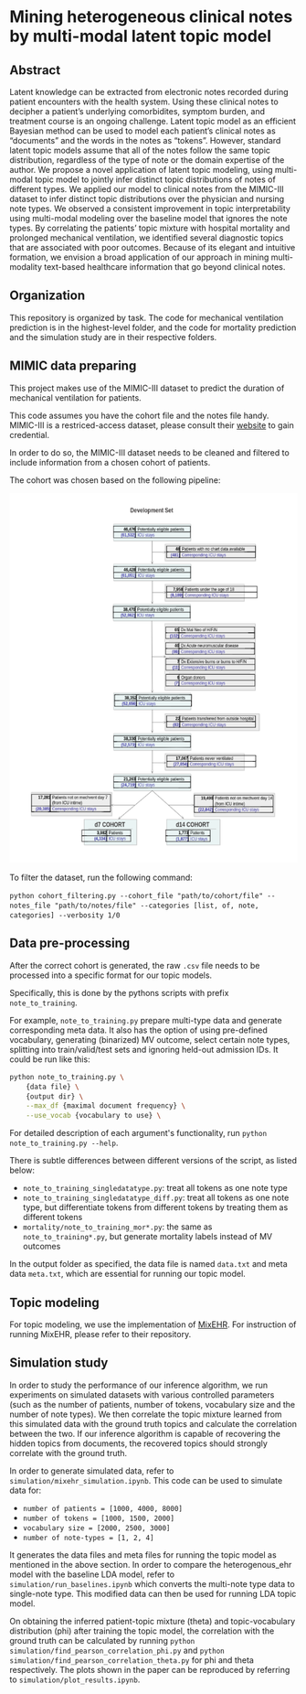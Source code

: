 # Mining heterogeneous clinical notes by multi-modal latent topic model

## Abstract

Latent knowledge can be extracted from electronic notes recorded during patient encounters with the health system. Using these clinical notes to decipher a patient’s underlying comorbidites, symptom burden, and treatment course is an ongoing challenge. Latent topic model as an efficient Bayesian method can be used to model each patient’s clinical notes as “documents” and the words in the notes as “tokens”. However, standard latent topic models assume that all of the notes follow the same topic distribution, regardless of the type of note or the domain expertise of the author. We propose a novel application of latent topic modeling, using multi-modal topic model to jointly infer distinct topic distributions of notes of different types. We applied our model to clinical notes from the MIMIC-III dataset to infer distinct topic distributions over the physician and nursing note types. We observed a consistent improvement in topic interpretability using multi-modal modeling over the baseline model that ignores the note types. By correlating the patients’ topic mixture with hospital mortality and prolonged mechanical ventilation, we identified several diagnostic topics that are associated with poor outcomes. Because of its elegant and intuitive formation, we envision a broad application of our approach in mining multi-modality text-based healthcare information that go beyond clinical notes.

## Organization

This repository is organized by task. The code for mechanical ventilation prediction is in the highest-level folder, and the code for mortality prediction and the simulation study are in their respective folders.

## MIMIC data preparing

This project makes use of the MIMIC-III dataset to predict the duration of mechanical ventilation for patients.

This code assumes you have the cohort file and the notes file handy. MIMIC-III is a restriced-access dataset, please consult their [website](https://physionet.org/content/mimiciii/1.4/) to gain credential.

In order to do so, the MIMIC-III dataset needs to be cleaned and filtered to include information from a chosen cohort of patients. 

The cohort was chosen based on the following pipeline:

![](/images/cohort_selection_template.png)


To filter the dataset, run the following command:

`python cohort_filtering.py --cohort_file "path/to/cohort/file" --notes_file "path/to/notes/file" --categories [list, of, note, categories] --verbosity 1/0`

## Data pre-processing

After the correct cohort is generated, the raw `.csv` file needs to be processed into a specific format for our topic models.

Specifically, this is done by the pythons scripts with prefix `note_to_training`.

For example, `note_to_training.py` prepare multi-type data and generate corresponding meta data. It also has the option of using pre-defined vocabulary, generating (binarized) MV outcome, select certain note types, splitting into train/valid/test sets and ignoring held-out admission IDs. It could be run like this:

``` bash
python note_to_training.py \
    {data file} \
    {output dir} \
    --max_df {maximal document frequency} \
    --use_vocab {vocabulary to use} \
```

For detailed description of each argument's functionality, run `python note_to_training.py --help`.

There is subtle differences between different versions of the script, as listed below:

- `note_to_training_singledatatype.py`: treat all tokens as one note type
- `note_to_training_singledatatype_diff.py`: treat all tokens as one note type, but differentiate tokens from different tokens by treating them as different tokens
- `mortality/note_to_training_mor*.py`: the same as `note_to_training*.py`, but generate mortality labels instead of MV outcomes

In the output folder as specified, the data file is named `data.txt` and meta data `meta.txt`, which are essential for running our topic model.

## Topic modeling

For topic modeling, we use the implementation of [MixEHR](https://github.com/li-lab-mcgill/mixehr). For instruction of running MixEHR, please refer to their repository.

## Simulation study

In order to study the performance of our inference algorithm, we run experiments on simulated datasets with various controlled parameters (such as the number of patients, number of tokens, vocabulary size and the number of note types). We then correlate the topic mixture learned from this simulated data with the ground truth topics and calculate the correlation between the two. If our inference algorithm is capable of recovering the hidden topics from documents, the recovered topics should strongly correlate with the ground truth.

In order to generate simulated data, refer to `simulation/mixehr_simulation.ipynb`. This code can be used to simulate data for:

- `number of patients = [1000, 4000, 8000]`
- `number of tokens = [1000, 1500, 2000]`
- `vocabulary size = [2000, 2500, 3000]`
- `number of note-types = [1, 2, 4]`

It generates the data files and meta files for running the topic model as mentioned in the above section. In order to compare the heterogenous_ehr model with the baseline LDA model, refer to `simulation/run_baselines.ipynb` which converts the multi-note type data to single-note type. This modified data can then be used for running LDA topic model.

On obtaining the inferred patient-topic mixture (theta) and topic-vocabulary distribution (phi) after training the topic model, the correlation with the ground truth can be calculated by running `python simulation/find_pearson_correlation_phi.py` and `python simulation/find_pearson_correlation_theta.py` for phi and theta respectively. The plots shown in the paper can be reproduced by referring to `simulation/plot_results.ipynb`. 
